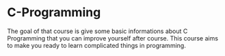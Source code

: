 # C-Programming
The goal of that course is give some basic informations about C Programming that you can improve yourself after course. This course aims to make you ready to learn complicated things in programming.
